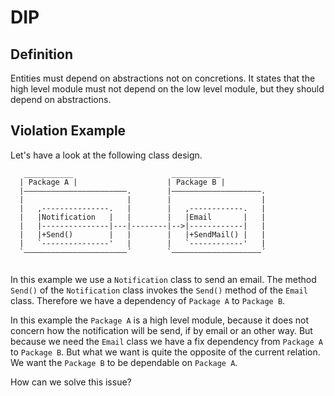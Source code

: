 ﻿# DIP

## Definition

Entities must depend on abstractions not on concretions. It states that the high
level module must not depend on the low level module, but they should depend
on abstractions.

## Violation Example

Let's have a look at the following class design.

```
   ___________                      ___________
  | Package A |                    | Package B |
  |———————————————————————.        |————————————————————.
  |                       |        |                    |
  |   ,---------------.   |        |   ,------------.   |
  |   |Notification   |   |        |   |Email       |   |
  |   |---------------|---|--------|-->|------------|   |
  |   |+Send()        |   |        |   |+SendMail() |   |
  |   `---------------'   |        |   `------------'   |
  `———————————————————————´        `————————————————————´


```

In this example we use a `Notification` class to send an email. 
The method `Send()` of the `Notification` class invokes the
`Send()` method of the `Email` class. Therefore we have a dependency of
`Package A` to `Package B`.

In this example the `Package A` is a high level module, because it does not concern
how the notification will be send, if by email or an other way. But
because we need the `Email` class we have a fix dependency from
`Package A` to `Package B`. But what we want is quite the opposite of the current
relation. We want the `Package B` to be dependable on `Package A`.

How can we solve this issue?